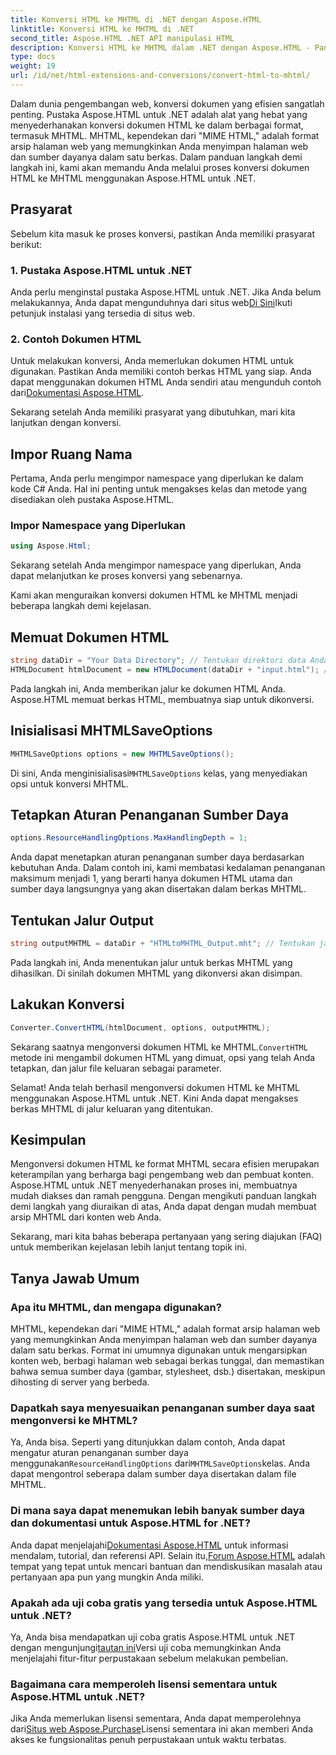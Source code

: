 ```yaml
---
title: Konversi HTML ke MHTML di .NET dengan Aspose.HTML
linktitle: Konversi HTML ke MHTML di .NET
second_title: Aspose.HTML .NET API manipulasi HTML
description: Konversi HTML ke MHTML dalam .NET dengan Aspose.HTML - Panduan langkah demi langkah untuk pengarsipan konten web yang efisien. Pelajari cara menggunakan Aspose.HTML untuk .NET guna membuat arsip MHTML.
type: docs
weight: 19
url: /id/net/html-extensions-and-conversions/convert-html-to-mhtml/
---
```


Dalam dunia pengembangan web, konversi dokumen yang efisien sangatlah penting. Pustaka Aspose.HTML untuk .NET adalah alat yang hebat yang menyederhanakan konversi dokumen HTML ke dalam berbagai format, termasuk MHTML. MHTML, kependekan dari "MIME HTML," adalah format arsip halaman web yang memungkinkan Anda menyimpan halaman web dan sumber dayanya dalam satu berkas. Dalam panduan langkah demi langkah ini, kami akan memandu Anda melalui proses konversi dokumen HTML ke MHTML menggunakan Aspose.HTML untuk .NET.

## Prasyarat

Sebelum kita masuk ke proses konversi, pastikan Anda memiliki prasyarat berikut:

### 1. Pustaka Aspose.HTML untuk .NET

 Anda perlu menginstal pustaka Aspose.HTML untuk .NET. Jika Anda belum melakukannya, Anda dapat mengunduhnya dari situs web[Di Sini](https://releases.aspose.com/html/net/)Ikuti petunjuk instalasi yang tersedia di situs web.

### 2. Contoh Dokumen HTML

Untuk melakukan konversi, Anda memerlukan dokumen HTML untuk digunakan. Pastikan Anda memiliki contoh berkas HTML yang siap. Anda dapat menggunakan dokumen HTML Anda sendiri atau mengunduh contoh dari[Dokumentasi Aspose.HTML](https://reference.aspose.com/html/net/).

Sekarang setelah Anda memiliki prasyarat yang dibutuhkan, mari kita lanjutkan dengan konversi.

## Impor Ruang Nama

Pertama, Anda perlu mengimpor namespace yang diperlukan ke dalam kode C# Anda. Hal ini penting untuk mengakses kelas dan metode yang disediakan oleh pustaka Aspose.HTML.

### Impor Namespace yang Diperlukan

```csharp
using Aspose.Html;
```

Sekarang setelah Anda mengimpor namespace yang diperlukan, Anda dapat melanjutkan ke proses konversi yang sebenarnya.

Kami akan menguraikan konversi dokumen HTML ke MHTML menjadi beberapa langkah demi kejelasan.

## Memuat Dokumen HTML

```csharp
string dataDir = "Your Data Directory"; // Tentukan direktori data Anda
HTMLDocument htmlDocument = new HTMLDocument(dataDir + "input.html"); // Memuat dokumen HTML
```

Pada langkah ini, Anda memberikan jalur ke dokumen HTML Anda. Aspose.HTML memuat berkas HTML, membuatnya siap untuk dikonversi.

## Inisialisasi MHTMLSaveOptions

```csharp
MHTMLSaveOptions options = new MHTMLSaveOptions();
```

 Di sini, Anda menginisialisasi`MHTMLSaveOptions` kelas, yang menyediakan opsi untuk konversi MHTML.

## Tetapkan Aturan Penanganan Sumber Daya

```csharp
options.ResourceHandlingOptions.MaxHandlingDepth = 1;
```

Anda dapat menetapkan aturan penanganan sumber daya berdasarkan kebutuhan Anda. Dalam contoh ini, kami membatasi kedalaman penanganan maksimum menjadi 1, yang berarti hanya dokumen HTML utama dan sumber daya langsungnya yang akan disertakan dalam berkas MHTML.

## Tentukan Jalur Output

```csharp
string outputMHTML = dataDir + "HTMLtoMHTML_Output.mht"; // Tentukan jalur file keluaran
```

Pada langkah ini, Anda menentukan jalur untuk berkas MHTML yang dihasilkan. Di sinilah dokumen MHTML yang dikonversi akan disimpan.

## Lakukan Konversi

```csharp
Converter.ConvertHTML(htmlDocument, options, outputMHTML);
```

 Sekarang saatnya mengonversi dokumen HTML ke MHTML.`ConvertHTML` metode ini mengambil dokumen HTML yang dimuat, opsi yang telah Anda tetapkan, dan jalur file keluaran sebagai parameter.

Selamat! Anda telah berhasil mengonversi dokumen HTML ke MHTML menggunakan Aspose.HTML untuk .NET. Kini Anda dapat mengakses berkas MHTML di jalur keluaran yang ditentukan.

## Kesimpulan

Mengonversi dokumen HTML ke format MHTML secara efisien merupakan keterampilan yang berharga bagi pengembang web dan pembuat konten. Aspose.HTML untuk .NET menyederhanakan proses ini, membuatnya mudah diakses dan ramah pengguna. Dengan mengikuti panduan langkah demi langkah yang diuraikan di atas, Anda dapat dengan mudah membuat arsip MHTML dari konten web Anda.

Sekarang, mari kita bahas beberapa pertanyaan yang sering diajukan (FAQ) untuk memberikan kejelasan lebih lanjut tentang topik ini.

## Tanya Jawab Umum

### Apa itu MHTML, dan mengapa digunakan?

MHTML, kependekan dari "MIME HTML," adalah format arsip halaman web yang memungkinkan Anda menyimpan halaman web dan sumber dayanya dalam satu berkas. Format ini umumnya digunakan untuk mengarsipkan konten web, berbagi halaman web sebagai berkas tunggal, dan memastikan bahwa semua sumber daya (gambar, stylesheet, dsb.) disertakan, meskipun dihosting di server yang berbeda.

### Dapatkah saya menyesuaikan penanganan sumber daya saat mengonversi ke MHTML?

 Ya, Anda bisa. Seperti yang ditunjukkan dalam contoh, Anda dapat mengatur aturan penanganan sumber daya menggunakan`ResourceHandlingOptions` dari`MHTMLSaveOptions`kelas. Anda dapat mengontrol seberapa dalam sumber daya disertakan dalam file MHTML.

### Di mana saya dapat menemukan lebih banyak sumber daya dan dokumentasi untuk Aspose.HTML for .NET?

 Anda dapat menjelajahi[Dokumentasi Aspose.HTML](https://reference.aspose.com/html/net/) untuk informasi mendalam, tutorial, dan referensi API. Selain itu,[Forum Aspose.HTML](https://forum.aspose.com/) adalah tempat yang tepat untuk mencari bantuan dan mendiskusikan masalah atau pertanyaan apa pun yang mungkin Anda miliki.

### Apakah ada uji coba gratis yang tersedia untuk Aspose.HTML untuk .NET?

 Ya, Anda bisa mendapatkan uji coba gratis Aspose.HTML untuk .NET dengan mengunjungi[tautan ini](https://releases.aspose.com/)Versi uji coba memungkinkan Anda menjelajahi fitur-fitur perpustakaan sebelum melakukan pembelian.

### Bagaimana cara memperoleh lisensi sementara untuk Aspose.HTML untuk .NET?

 Jika Anda memerlukan lisensi sementara, Anda dapat memperolehnya dari[Situs web Aspose.Purchase](https://purchase.aspose.com/temporary-license/)Lisensi sementara ini akan memberi Anda akses ke fungsionalitas penuh perpustakaan untuk waktu terbatas.

